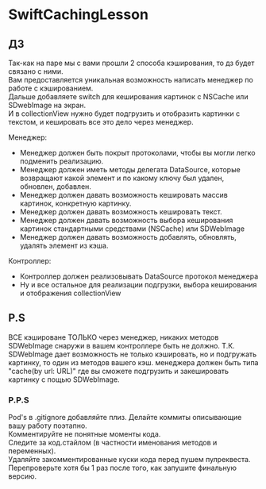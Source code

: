 # SwiftCachingLesson

## ДЗ 
Так-как на паре мы с вами прошли 2 способа кэширования, то дз будет связано с ними.   
Вам предоставляется уникальная возможность написать менеджер по работе с кэшированием.   
Дальше добавляете switch для кеширования картинок с NSCache или SDwebImage на экран.  
И в collectionView нужно будет подгрузить и отобразить картинки с текстом, и кешировать все это дело через менеджер. 
  
Менеджер: 
* Менеджер должен быть покрыт протоколами, чтобы вы могли легко подменить реализацию. 
* Менеджер должен иметь методы делегата DataSource, которые возвращают какой элемент и по какому ключу был удален, обновлен, добавлен.
* Менеджер должен давать возможность кешировать массив картинок, конкретную картинку.   
* Менеджер должен давать возможность кешировать текст.
* Менеджер должен давать возможность выбора кеширования картинок стандартными средствами (NSCache) или SDWebImage
* Менеджер должен давать возможность добавлять, обновлять, удалять элемент из кэша.  
  
Контроллер:
* Контроллер должен реализовывать DataSource протокол менеджера   
* Ну и все остальное для реализации подгрузки, выбора кеширования и отображения collectionView  
  
## P.S
ВСЕ кэшироване ТОЛЬКО через менеджер, никаких методов SDWebImage снаружи в вашем контроллере быть не должно. 
Т.К. SDWebImage дает возможность не только кэшировать, но и подгружать картинку, то один из методов вашего кэш. менеджера 
должен быть типа "cache(by url: URL)" где вы сможете подгрузить и закешировать картинку c пощью SDWebImage. 

### P.P.S 
Pod's в .gitignore добавляйте плиз. 
Делайте коммиты описывающие вашу работу поэтапно.  
Комментируйте не понятные моменты кода.  
Следите за код.стайлом (в частности именования методов и переменных).  
Удаляйте закомментированные куски кода перед пушем пулреквеста.  
Перепроверьте хотя бы 1 раз после того, как запушите финальную версию. 
